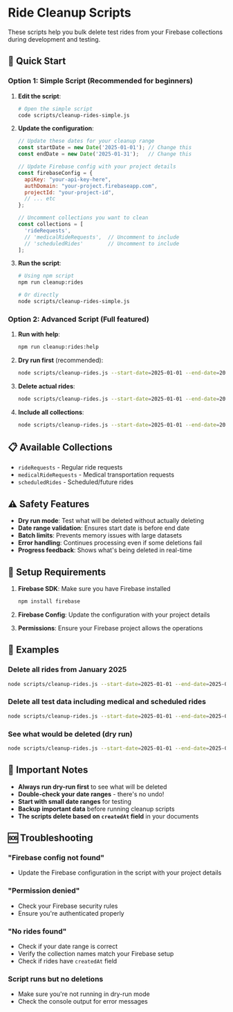 # Ride Cleanup Scripts

These scripts help you bulk delete test rides from your Firebase collections during development and testing.

## 🚀 Quick Start

### Option 1: Simple Script (Recommended for beginners)

1. **Edit the script**:
   ```bash
   # Open the simple script
   code scripts/cleanup-rides-simple.js
   ```

2. **Update the configuration**:
   ```javascript
   // Update these dates for your cleanup range
   const startDate = new Date('2025-01-01'); // Change this
   const endDate = new Date('2025-01-31');   // Change this
   
   // Update Firebase config with your project details
   const firebaseConfig = {
     apiKey: "your-api-key-here",
     authDomain: "your-project.firebaseapp.com",
     projectId: "your-project-id",
     // ... etc
   };
   
   // Uncomment collections you want to clean
   const collections = [
     'rideRequests',
     // 'medicalRideRequests',  // Uncomment to include
     // 'scheduledRides'        // Uncomment to include
   ];
   ```

3. **Run the script**:
   ```bash
   # Using npm script
   npm run cleanup:rides
   
   # Or directly
   node scripts/cleanup-rides-simple.js
   ```

### Option 2: Advanced Script (Full featured)

1. **Run with help**:
   ```bash
   npm run cleanup:rides:help
   ```

2. **Dry run first** (recommended):
   ```bash
   node scripts/cleanup-rides.js --start-date=2025-01-01 --end-date=2025-01-31 --dry-run
   ```

3. **Delete actual rides**:
   ```bash
   node scripts/cleanup-rides.js --start-date=2025-01-01 --end-date=2025-01-31
   ```

4. **Include all collections**:
   ```bash
   node scripts/cleanup-rides.js --start-date=2025-01-01 --end-date=2025-01-31 --include-medical --include-scheduled
   ```

## 📋 Available Collections

- `rideRequests` - Regular ride requests
- `medicalRideRequests` - Medical transportation requests  
- `scheduledRides` - Scheduled/future rides

## ⚠️ Safety Features

- **Dry run mode**: Test what will be deleted without actually deleting
- **Date range validation**: Ensures start date is before end date
- **Batch limits**: Prevents memory issues with large datasets
- **Error handling**: Continues processing even if some deletions fail
- **Progress feedback**: Shows what's being deleted in real-time

## 🔧 Setup Requirements

1. **Firebase SDK**: Make sure you have Firebase installed
   ```bash
   npm install firebase
   ```

2. **Firebase Config**: Update the configuration with your project details

3. **Permissions**: Ensure your Firebase project allows the operations

## 📝 Examples

### Delete all rides from January 2025
```bash
node scripts/cleanup-rides.js --start-date=2025-01-01 --end-date=2025-01-31
```

### Delete all test data including medical and scheduled rides
```bash
node scripts/cleanup-rides.js --start-date=2025-01-01 --end-date=2025-01-31 --include-medical --include-scheduled
```

### See what would be deleted (dry run)
```bash
node scripts/cleanup-rides.js --start-date=2025-01-01 --end-date=2025-01-31 --dry-run
```

## 🚨 Important Notes

- **Always run dry-run first** to see what will be deleted
- **Double-check your date ranges** - there's no undo!
- **Start with small date ranges** for testing
- **Backup important data** before running cleanup scripts
- **The scripts delete based on `createdAt` field** in your documents

## 🆘 Troubleshooting

### "Firebase config not found"
- Update the Firebase configuration in the script with your project details

### "Permission denied"
- Check your Firebase security rules
- Ensure you're authenticated properly

### "No rides found"
- Check if your date range is correct
- Verify the collection names match your Firebase setup
- Check if rides have `createdAt` field

### Script runs but no deletions
- Make sure you're not running in dry-run mode
- Check the console output for error messages
